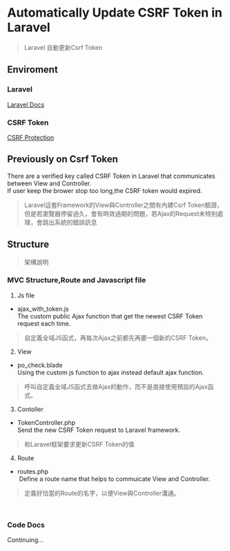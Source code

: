 # Automatically Update CSRF Token in Laravel
> Laravel 自動更新Csrf Token

## Enviroment
### Laravel
<a href="https://laravel.com/">Laravel Docs</a>
### CSRF Token
<a href="https://laravel.com/docs/5.6/csrf">CSRF Protection</a>

## Previously on Csrf Token
There are a verified key called CSRF Token in Laravel that communicates between View and Controller.<br>
If user keep the brower stop too long,the CSRF token would expired.<br>
> Laravel這套Framework的View與Controller之間有內建Csrf Token驗證，但是若瀏覽器停留過久，會有時效過期的問題，若Ajax的Request未特別處理，會跳出系統的錯誤訊息

## Structure
> 架構說明
### MVC Structure,Route and Javascript file
1. Js file
  * ajax_with_token.js<br>
  The custom public Ajax function that get the newest CSRF Token request each time.
  > 自定義全域JS函式，再每次Ajax之前都先再要一個新的CSRF Token。
2. View
  * po_check.blade<br>
  Using the custom js function to ajax instead default ajax function.<br>
  > 呼叫自定義全域JS函式去做Ajax的動作，而不是直接使用預設的Ajax函式。
3. Contoller
  * TokenController.php<br>
  Send the new CSRF Token request to Laravel framework.
  > 和Laravel框架要求更新CSRF Token的值<br>
4. Route
  * routes.php<br>
  Define a route name that helps to commuicate View and Controller.<br>
  > 定義好恰當的Route的名字，以便View與Controller溝通。<br>
  
  
### Code Docs
Continuing...
